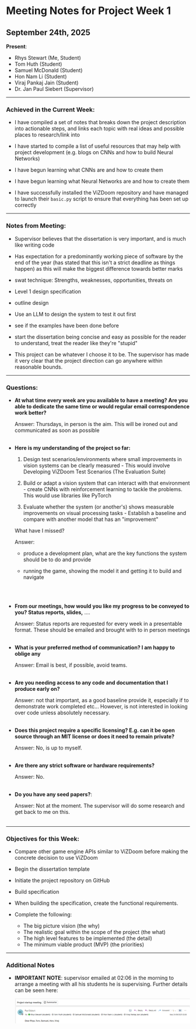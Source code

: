 # Meeting Notes for Project Week 1

## September 24th, 2025

**Present**: 
- Rhys Stewart (Me, Student) 
- Tom Huth (Student) 
- Samuel McDonald (Student)
- Hon Nam Li (Student)
- Viraj Pankaj Jain (Student)
- Dr. Jan Paul Siebert (Supervisor)

---

### Achieved in the Current Week:

- I have compiled a set of notes that breaks down the project description into actionable steps, and links each topic with real ideas and possible places to research/link into

- I have started to compile a list of useful resources that may help with project development (e.g. blogs on CNNs and how to build Neural Networks)

- I have begun learning what CNNs are and how to create them

- I have begun learning what Neural Networks are and how to create them

- I have successfully installed the ViZDoom repository and have managed to launch their `basic.py` script to ensure that everything has been set up correctly

---

### Notes from Meeting:

- Supervisor believes that the dissertation is very important, and is much like writing code

- Has expectation for a predominantly working piece of software by the end of the year (has stated that this isn't a strict deadline as things happen) as this will make the biggest difference towards better marks

- swat technique: Strengths, weaknesses, opportunities, threats on 

- Level 1 design specification

- outline design

- Use an LLM to design the system to test it out first

- see if the examples have been done before

- start the dissertation being concise and easy as possible for the reader to understand, treat the reader like they're "stupid"

- This project can be whatever I choose it to be. The supervisor has made it very clear that the project direction can go anywhere within reasonable bounds. 

---

### Questions:

- **At what time every week are you available to have a meeting? Are you able to dedicate the same time or would regular email correspondence work better?**

    Answer: Thursdays, in person is the aim. This will be ironed out and communicated as soon as possible
    <br><br>

- **Here is my understanding of the project so far:**

    1. Design test scenarios/environments where small improvements in vision systems can be clearly measured - This would involve Developing ViZDoom Test Scenarios (The Evaluation Suite)

    2. Build or adapt a vision system that can interact with that environment - create CNNs with reinforcement learning to tackle the problems. This would use libraries like PyTorch

    3. Evaluate whether the system (or another's) shows measurable improvements on visual processing tasks - Establish a baseline and compare with another model that has an "improvement"

    What have I missed? 

    Answer:

    -  produce a development plan, what are the key functions the system should be to do and provide

    - running the game, showing the model it and getting it to build and navigate

    <br><br>

- **From our meetings, how would you like my progress to be conveyed to you? Status reports, slides,** ....

    Answer: Status reports are requested for every week in a presentable format. These should be emailed and brought with to in person meetings
    <br><br>

- **What is your preferred method of communication? I am happy to oblige any**

    Answer: Email is best, if possible, avoid teams. 
    <br><br>

- **Are you needing access to any code and documentation that I produce early on?**

    Answer: not that important, as a good baseline provide it, especially if to demonstrate work completed etc... However, is not interested in looking over code unless absolutely necessary.
    <br><br>



- **Does this project require a specific licensing? E.g. can it be open source through an MIT license or does it need to remain private?**

    Answer: No, is up to myself. 
    <br><br>


- **Are there any strict software or hardware requirements?**

    Answer: No.
    <br><br>


- **Do you have any seed papers?**:

    Answer: Not at the moment. The supervisor will do some research and get back to me on this. 
    <br><br>


---

### Objectives for this Week:

- Compare other game engine APIs similar to ViZDoom before making the concrete decision to use ViZDoom

- Begin the dissertation template 
- Initiate the project repository on GitHub
- Build specification

- When building the specification, create the functional requirements.

- Complete the following:

    - The big picture vision (the why)
    - The realistic goal within the scope of the project (the what)
    - The high level features to be implemented (the detail)
    - The minimum viable product (MVP) (the priorities)


---

### Additional Notes

- **IMPORTANT NOTE**: supervisor emailed at 02:06 in the morning to arrange a meeting with all his students he is supervising. Further details can be seen here:

    ![Email](Email_24_09_25.png)